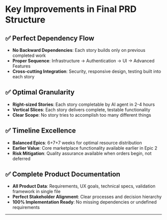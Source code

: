 # Key Improvements in Final PRD Structure

## ✅ **Perfect Dependency Flow**
- **No Backward Dependencies**: Each story builds only on previous completed work
- **Proper Sequence**: Infrastructure → Authentication → UI → Advanced Features
- **Cross-cutting Integration**: Security, responsive design, testing built into each story

## ✅ **Optimal Granularity** 
- **Right-sized Stories**: Each story completable by AI agent in 2-4 hours
- **Vertical Slices**: Each story delivers complete, testable functionality
- **Clear Scope**: No story tries to accomplish too many different things

## ✅ **Timeline Excellence**
- **Balanced Epics**: 6+7+7 weeks for optimal resource distribution
- **Earlier Value**: Core marketplace functionality available earlier in Epic 2
- **Risk Mitigation**: Quality assurance available when orders begin, not deferred

## ✅ **Complete Product Documentation**
- **All Product Data**: Requirements, UX goals, technical specs, validation framework in single file
- **Perfect Stakeholder Alignment**: Clear processes and decision hierarchy
- **100% Implementation Ready**: No missing dependencies or undefined requirements

---
